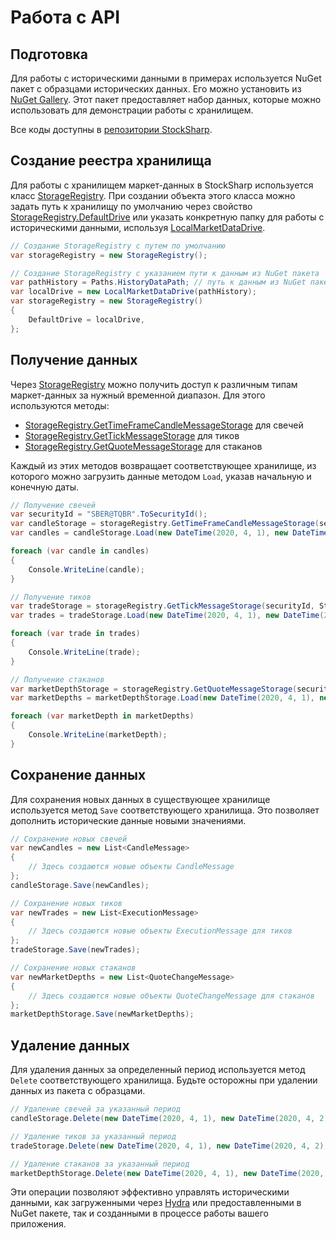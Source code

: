 # Работа с API

## Подготовка

Для работы с историческими данными в примерах используется NuGet пакет с образцами исторических данных. Его можно установить из [NuGet Gallery](https://www.nuget.org/packages/StockSharp.Samples.HistoryData). Этот пакет предоставляет набор данных, которые можно использовать для демонстрации работы с хранилищем.

Все коды доступны в [репозитории StockSharp](https://github.com/StockSharp/StockSharp/tree/master/Samples/03_Storage).

## Создание реестра хранилища

Для работы с хранилищем маркет-данных в StockSharp используется класс [StorageRegistry](xref:StockSharp.Algo.Storages.StorageRegistry). При создании объекта этого класса можно задать путь к хранилищу по умолчанию через свойство [StorageRegistry.DefaultDrive](xref:StockSharp.Algo.Storages.StorageRegistry.DefaultDrive) или указать конкретную папку для работы с историческими данными, используя [LocalMarketDataDrive](xref:StockSharp.Algo.Storages.LocalMarketDataDrive).

```cs
// Создание StorageRegistry с путем по умолчанию
var storageRegistry = new StorageRegistry();
```

```cs
// Создание StorageRegistry с указанием пути к данным из NuGet пакета
var pathHistory = Paths.HistoryDataPath; // путь к данным из NuGet пакета
var localDrive = new LocalMarketDataDrive(pathHistory);
var storageRegistry = new StorageRegistry()
{
    DefaultDrive = localDrive,
};
```

## Получение данных

Через [StorageRegistry](xref:StockSharp.Algo.Storages.StorageRegistry) можно получить доступ к различным типам маркет-данных за нужный временной диапазон. Для этого используются методы:

- [StorageRegistry.GetTimeFrameCandleMessageStorage](xref:StockSharp.Algo.Storages.StorageRegistry.GetTimeFrameCandleMessageStorage(StockSharp.Messages.SecurityId,System.TimeSpan,StockSharp.Algo.Storages.IMarketDataDrive,StockSharp.Algo.Storages.StorageFormats)) для свечей
- [StorageRegistry.GetTickMessageStorage](xref:StockSharp.Algo.Storages.StorageRegistry.GetTickMessageStorage(StockSharp.Messages.SecurityId,StockSharp.Algo.Storages.IMarketDataDrive,StockSharp.Algo.Storages.StorageFormats)) для тиков
- [StorageRegistry.GetQuoteMessageStorage](xref:StockSharp.Algo.Storages.StorageRegistry.GetQuoteMessageStorage(StockSharp.Messages.SecurityId,StockSharp.Algo.Storages.IMarketDataDrive,StockSharp.Algo.Storages.StorageFormats)) для стаканов

Каждый из этих методов возвращает соответствующее хранилище, из которого можно загрузить данные методом `Load`, указав начальную и конечную даты.

```cs
// Получение свечей
var securityId = "SBER@TQBR".ToSecurityId();
var candleStorage = storageRegistry.GetTimeFrameCandleMessageStorage(securityId, TimeSpan.FromMinutes(1), StorageFormats.Binary);
var candles = candleStorage.Load(new DateTime(2020, 4, 1), new DateTime(2020, 4, 2));

foreach (var candle in candles)
{
    Console.WriteLine(candle);
}
```

```cs
// Получение тиков
var tradeStorage = storageRegistry.GetTickMessageStorage(securityId, StorageFormats.Binary);
var trades = tradeStorage.Load(new DateTime(2020, 4, 1), new DateTime(2020, 4, 2));

foreach (var trade in trades)
{
    Console.WriteLine(trade);
}
```

```cs
// Получение стаканов
var marketDepthStorage = storageRegistry.GetQuoteMessageStorage(securityId, StorageFormats.Binary);
var marketDepths = marketDepthStorage.Load(new DateTime(2020, 4, 1), new DateTime(2020, 4, 2));

foreach (var marketDepth in marketDepths)
{
    Console.WriteLine(marketDepth);
}
```

## Сохранение данных

Для сохранения новых данных в существующее хранилище используется метод `Save` соответствующего хранилища. Это позволяет дополнить исторические данные новыми значениями.

```cs
// Сохранение новых свечей
var newCandles = new List<CandleMessage>
{
    // Здесь создаются новые объекты CandleMessage
};
candleStorage.Save(newCandles);
```

```cs
// Сохранение новых тиков
var newTrades = new List<ExecutionMessage>
{
    // Здесь создаются новые объекты ExecutionMessage для тиков
};
tradeStorage.Save(newTrades);
```

```cs
// Сохранение новых стаканов
var newMarketDepths = new List<QuoteChangeMessage>
{
    // Здесь создаются новые объекты QuoteChangeMessage для стаканов
};
marketDepthStorage.Save(newMarketDepths);
```

## Удаление данных

Для удаления данных за определенный период используется метод `Delete` соответствующего хранилища. Будьте осторожны при удалении данных из пакета с образцами.

```cs
// Удаление свечей за указанный период
candleStorage.Delete(new DateTime(2020, 4, 1), new DateTime(2020, 4, 2));
```

```cs
// Удаление тиков за указанный период
tradeStorage.Delete(new DateTime(2020, 4, 1), new DateTime(2020, 4, 2));
```

```cs
// Удаление стаканов за указанный период
marketDepthStorage.Delete(new DateTime(2020, 4, 1), new DateTime(2020, 4, 2));
```

Эти операции позволяют эффективно управлять историческими данными, как загруженными через [Hydra](../../hydra.md) или предоставленными в NuGet пакете, так и созданными в процессе работы вашего приложения.